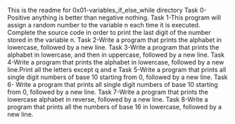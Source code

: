 This is the readme for 0x01-variables_if_else_while directory
Task 0-Positive anything is better than negative nothing.
Task 1-This program will assign a random number to the variable n each time it is executed. Complete the source code in order to print the last digit of the number stored in the variable n.
Task 2-Write a program that prints the alphabet in lowercase, followed by a new line.
Task 3-Write a program that prints the alphabet in lowercase, and then in uppercase, followed by a new line.
Task 4-Write a program that prints the alphabet in lowercase, followed by a new line.Print all the letters except q and e
Task 5-Write a program that prints all single digit numbers of base 10 starting from 0, followed by a new line.
Task 6- Write a program that prints all single digit numbers of base 10 starting from 0, followed by a new line.
Task 7-Write a program that prints the lowercase alphabet in reverse, followed by a new line.
Task 8-Write a program that prints all the numbers of base 16 in lowercase, followed by a new line.
